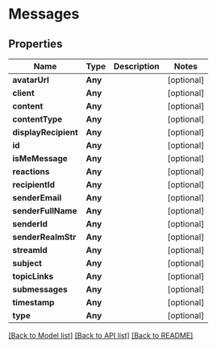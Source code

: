 # Messages

## Properties
Name | Type | Description | Notes
------------ | ------------- | ------------- | -------------
**avatarUrl** | **Any** |  | [optional] 
**client** | **Any** |  | [optional] 
**content** | **Any** |  | [optional] 
**contentType** | **Any** |  | [optional] 
**displayRecipient** | **Any** |  | [optional] 
**id** | **Any** |  | [optional] 
**isMeMessage** | **Any** |  | [optional] 
**reactions** | **Any** |  | [optional] 
**recipientId** | **Any** |  | [optional] 
**senderEmail** | **Any** |  | [optional] 
**senderFullName** | **Any** |  | [optional] 
**senderId** | **Any** |  | [optional] 
**senderRealmStr** | **Any** |  | [optional] 
**streamId** | **Any** |  | [optional] 
**subject** | **Any** |  | [optional] 
**topicLinks** | **Any** |  | [optional] 
**submessages** | **Any** |  | [optional] 
**timestamp** | **Any** |  | [optional] 
**type** | **Any** |  | [optional] 

[[Back to Model list]](../README.md#documentation-for-models) [[Back to API list]](../README.md#documentation-for-api-endpoints) [[Back to README]](../README.md)


